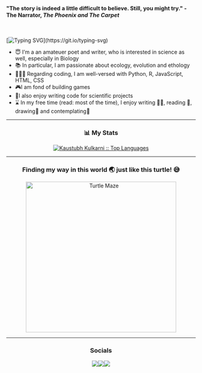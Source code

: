 <h2><sub><sup>"The story is indeed a little difficult to believe. Still, you might try." - The Narrator, <i>The Phoenix and The Carpet</i> </sup></sub></h2>
<br>

[![Typing SVG](https://readme-typing-svg.herokuapp.com?font=ComicSans&size=25&duration=2000&pause=100&color=FFD700&width=435&lines=👋🏻+Hi,+I’m+Kaustubh!;Welcome+to+my+Github+profile!)](https://git.io/typing-svg)

- 😇 I’m a an amateuer poet and writer, who is interested in science as well, especially in Biology
- 📚 In particular, I am passionate about ecology, evolution and ethology
- 👨🏻‍💻 Regarding coding, I am well-versed with Python, R, JavaScript, HTML, CSS
- 🎮I am fond of building games
- 🧬I also enjoy writing code for scientific projects
- ⌛ In my free time (read: most of the time), I enjoy writing ✍🏻, reading 📖, drawing🎨 and contemplating💭

___

<div align="center">
  <h3> 📊 My Stats </h3>
  <a href="https://github.com/Kaustubh522/">
  <img src="https://github-readme-stats-ruby-one.vercel.app/api/top-langs/?username=Kaustubh522&layout=compact&theme=dark" alt="Kaustubh Kulkarni :: Top Languages">
  </a>
</div>

___

 <h3 align="center"> Finding my way in this world 🌏 just like this turtle! 😅 </h3>
 
<div align="center">
  <a href="https://github.com/Kaustubh522/Maze-Solving-Algorithm">
    <img align="center" src="https://user-images.githubusercontent.com/80163660/209428031-54859655-9724-4712-87cd-2c92a7545073.gif" alt="Turtle Maze" height=400 width=400/>
  </a>
</div>

___

<!---Socials--->
<h3 align="center"> Socials </h3>

<div align="center"> 
<code><a href="https://www.github.com/Kaustubh522" target="_blank" rel="noreferrer"><img src="https://img.icons8.com/nolan/48/github.png" /></a><a href="https://www.linkedin.com/in/kaustubh-kulkarni-047019241" target="_blank" rel="noreferrer"><img src="https://img.icons8.com/fluency/48/null/linkedin.png" /></a><a href="https://twitter.com/pentathis2002" target="_blank" rel="noreferrer"><img src="https://img.icons8.com/fluency/48/null/twitter.png" /></a></code>
</div>

</div>


<!---
Kaustubh522/Kaustubh522 is a ✨ special ✨ repository because its `README.md` (this file) appears on your GitHub profile.
You can click the Preview link to take a look at your changes.
--->
